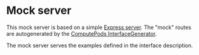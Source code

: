 # Mock server

This mock server is based on a simple [Express
server](http://expressjs.com/). The "mock" routes are autogenerated by the
[ComputePods
InterfaceGenerator](https://github.com/computePods/interfaceGenerator).

The mock server serves the examples defined in the interface description.
